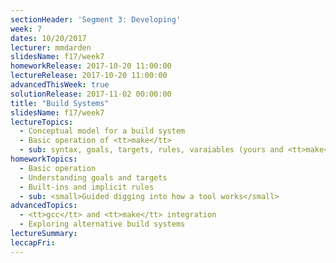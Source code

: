 ```yaml
---
sectionHeader: 'Segment 3: Developing'
week: 7
dates: 10/20/2017
lecturer: mmdarden
slidesName: f17/week7
homeworkRelease: 2017-10-20 11:00:00
lectureRelease: 2017-10-20 11:00:00
advancedThisWeek: true
solutionRelease: 2017-11-02 00:00:00
title: "Build Systems"
slidesName: f17/week7
lectureTopics:
  - Conceptual model for a build system
  - Basic operation of <tt>make</tt>
  - sub: syntax, goals, targets, rules, varaiables (yours and <tt>make</tt>'s)
homeworkTopics:
  - Basic operation
  - Understanding goals and targets
  - Built-ins and implicit rules
  - sub: <small>Guided digging into how a tool works</small>
advancedTopics:
  - <tt>gcc</tt> and <tt>make</tt> integration
  - Exploring alternative build systems
lectureSummary:
leccapFri:
---
```

